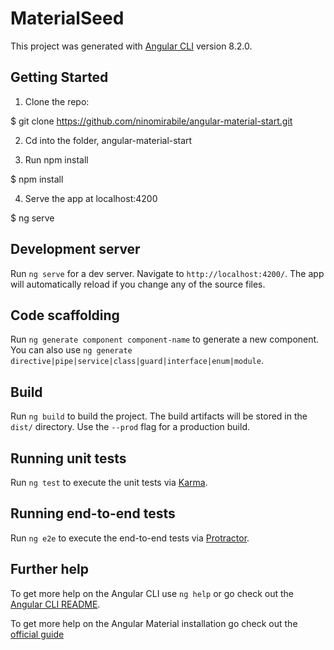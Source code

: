 # MaterialSeed

This project was generated with [Angular CLI](https://github.com/angular/angular-cli) version 8.2.0.

## Getting Started

1. Clone the repo:

$ git clone https://github.com/ninomirabile/angular-material-start.git

2. Cd into the folder, angular-material-start

3. Run npm install

$ npm install

4. Serve the app at localhost:4200

$ ng serve


## Development server

Run `ng serve` for a dev server. Navigate to `http://localhost:4200/`. The app will automatically reload if you change any of the source files.

## Code scaffolding

Run `ng generate component component-name` to generate a new component. You can also use `ng generate directive|pipe|service|class|guard|interface|enum|module`.

## Build

Run `ng build` to build the project. The build artifacts will be stored in the `dist/` directory. Use the `--prod` flag for a production build.

## Running unit tests

Run `ng test` to execute the unit tests via [Karma](https://karma-runner.github.io).

## Running end-to-end tests

Run `ng e2e` to execute the end-to-end tests via [Protractor](http://www.protractortest.org/).

## Further help

To get more help on the Angular CLI use `ng help` or go check out the [Angular CLI README](https://github.com/angular/angular-cli/blob/master/README.md).

To get more help on the Angular Material installation go check out the [official guide](https://material.angular.io/guide/getting-started)
